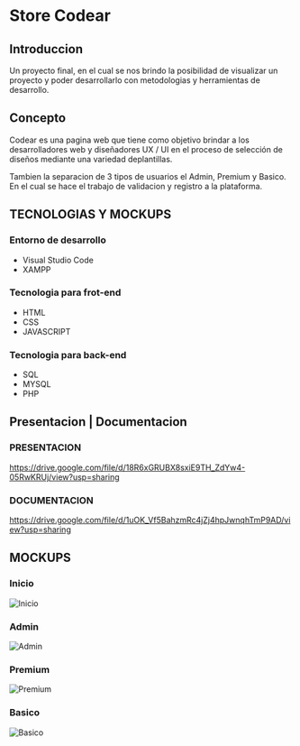 # Store Codear

## Introduccion
Un proyecto final, en el cual se nos brindo la posibilidad de visualizar un proyecto y poder desarrollarlo con metodologias y herramientas de desarrollo.

## Concepto
Codear es una pagina web que tiene como objetivo brindar a los desarrolladores web y diseñadores UX / UI en el proceso de selección de diseños mediante una variedad deplantillas.

Tambien la separacion de 3 tipos de usuarios el Admin, Premium y Basico. En el cual se hace el trabajo de validacion y registro a la plataforma.

## TECNOLOGIAS Y MOCKUPS
### Entorno de desarrollo
- Visual Studio Code
- XAMPP

### Tecnologia para frot-end
- HTML
- CSS
- JAVASCRIPT

### Tecnologia para back-end
- SQL
- MYSQL
- PHP

## Presentacion | Documentacion

### PRESENTACION
https://drive.google.com/file/d/18R6xGRUBX8sxiE9TH_ZdYw4-05RwKRUj/view?usp=sharing

### DOCUMENTACION
https://drive.google.com/file/d/1uOK_Vf5BahzmRc4jZj4hpJwnqhTmP9AD/view?usp=sharing

## MOCKUPS

### Inicio
![Inicio](https://raw.githubusercontent.com/Jairo-Tumiri/ecommerce-codear/main/src/asset/video/gif.gif)
### Admin
![Admin]()
### Premium
![Premium]()
### Basico
![Basico]()